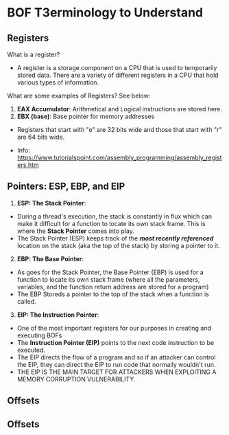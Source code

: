 # BOF T3erminology to Understand




## Registers

What is a register? 
- A register is a storage component on a CPU that is used to temporarily stored data. There are a variety of different registers in a CPU that hold various types of information. 

What are some examples of Registers? See below:

1. **EAX Accumulator**: Arithmetical and Logical instructions are stored here. 
2. **EBX (base)**: Base pointer for memory addresses

- Registers that start with "e" are 32 bits wide and those that start with "r" are 64 bits wide. 

- Info: https://www.tutorialspoint.com/assembly_programming/assembly_registers.htm

## Pointers: ESP, EBP, and EIP

1. **ESP: The Stack Pointer**: 
- During a thread's execution, the stack is constantly in flux which can make it difficult for a function to locate its own stack frame. This is where the **Stack Pointer** comes into play. 
- The Stack Pointer (ESP) keeps track of the ***most recently referenced*** location on the stack (aka the top of the stack) by storing a pointer to it. 

2. **EBP: The Base Pointer**:
- As goes for the Stack Pointer, the Base Pointer (EBP) is used for a function to locate its own stack frame (where all the parameters, variables, and the function return address are stored for a program) 
- The EBP Storeds a pointer to the top of the stack when a function is called. 

3. **EIP: The Instruction Pointer**:
- One of the most important registers for our purposes in creating and executing BOFs
- The **Instruction Pointer (EIP)** points to the next code instruction to be executed. 
- The EIP directs the flow of a program and so if an attacker can control the EIP, they can direct the EIP to run code that normally wouldn't run. 
- THE EIP IS THE MAIN TARGET FOR ATTACKERS WHEN EXPLOITING A MEMORY CORRUPTION VULNERABILITY. 

## Offsets



## Offsets